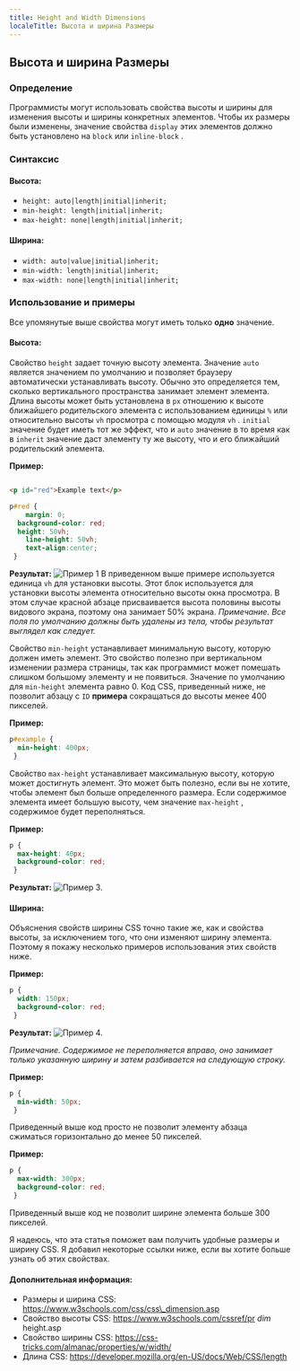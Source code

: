 ```yaml
---
title: Height and Width Dimensions
localeTitle: Высота и ширина Размеры
---
```

## Высота и ширина Размеры

### Определение

Программисты могут использовать свойства высоты и ширины для изменения высоты и ширины конкретных элементов. Чтобы их размеры были изменены, значение свойства `display` этих элементов должно быть установлено на `block` или `inline-block` .

### Синтаксис

#### Высота:

*   `height: auto|length|initial|inherit;`
*   `min-height: length|initial|inherit;`
*   `max-height: none|length|initial|inherit;`

#### Ширина:

*   `width: auto|value|initial|inherit;`
*   `min-width: length|initial|inherit;`
*   `max-width: none|length|initial|inherit;`

### Использование и примеры

Все упомянутые выше свойства могут иметь только **одно** значение.

#### Высота:

Свойство `height` задает точную высоту элемента. Значение `auto` является значением по умолчанию и позволяет браузеру автоматически устанавливать высоту. Обычно это определяется тем, сколько вертикального пространства занимает элемент элемента. Длина высоты может быть установлена ​​в `px` отношению к высоте ближайшего родительского элемента с использованием единицы `%` или относительно высоты `vh` просмотра с помощью модуля `vh` . `initial` значение будет иметь тот же эффект, что и `auto` значение в то время как в `inherit` значение даст элементу ту же высоту, что и его ближайший родительский элемента.

**Пример:**

```html

<p id="red">Example text</p> 
```

```css
p#red { 
    margin: 0; 
  background-color: red; 
  height: 50vh; 
    line-height: 50vh; 
    text-align:center; 
 } 
```

**Результат:** ![Пример 1](https://image.prntscr.com/image/dbKSQofTThGZRD7FJLyjJQ.png) В приведенном выше примере используется единица `vh` для установки высоты. Этот блок используется для установки высоты элемента относительно высоты окна просмотра. В этом случае красной абзаце присваивается высота половины высоты видового экрана, поэтому она занимает 50% экрана. _Примечание. Все поля по умолчанию должны быть удалены из тела, чтобы результат выглядел как следует._

Свойство `min-height` устанавливает минимальную высоту, которую должен иметь элемент. Это свойство полезно при вертикальном изменении размера страницы, так как программист может помешать слишком большому элементу и не появиться. Значение по умолчанию для `min-height` элемента равно 0. Код CSS, приведенный ниже, не позволит абзацу с `ID` **примера** сокращаться до высоты менее 400 пикселей.

**Пример:**

```css
p#example { 
  min-height: 400px; 
 } 
```

Свойство `max-height` устанавливает максимальную высоту, которую может достигнуть элемент. Это может быть полезно, если вы не хотите, чтобы элемент был больше определенного размера. Если содержимое элемента имеет большую высоту, чем значение `max-height` , содержимое будет переполняться.

**Пример:**

```css
p { 
  max-height: 40px; 
  background-color: red; 
 } 
```

**Результат:** ![Пример 3.](https://image.prntscr.com/image/eRdqazdUSWO2rdVfcUb5rQ.png)

#### Ширина:

Объяснения свойств ширины CSS точно такие же, как и свойства высоты, за исключением того, что они изменяют ширину элемента. Поэтому я покажу несколько примеров использования этих свойств ниже.

**Пример:**

```css
p { 
  width: 150px; 
  background-color: red; 
 } 
```

**Результат:** ![Пример 4.](https://image.prntscr.com/image/x1_khU6TQsmZQznt7YU9qw.png)

_Примечание. Содержимое не переполняется вправо, оно занимает только указанную ширину и затем разбивается на следующую строку._

**Пример:**

```css
p { 
  min-width: 50px; 
 } 
```

Приведенный выше код просто не позволит элементу абзаца сжиматься горизонтально до менее 50 пикселей.

**Пример:**

```css
p { 
  max-width: 300px; 
  background-color: red; 
 } 
```

Приведенный выше код не позволит ширине элемента больше 300 пикселей.

Я надеюсь, что эта статья поможет вам получить удобные размеры и ширину CSS. Я добавил некоторые ссылки ниже, если вы хотите больше узнать об этих свойствах.

#### Дополнительная информация:

*   Размеры и ширина CSS: https://www.w3schools.com/css/css\_dimension.asp
*   Свойство высоты CSS: https://www.w3schools.com/cssref/pr _dim_ height.asp
*   Свойство ширины CSS: https://css-tricks.com/almanac/properties/w/width/
*   Длина CSS: https://developer.mozilla.org/en-US/docs/Web/CSS/length